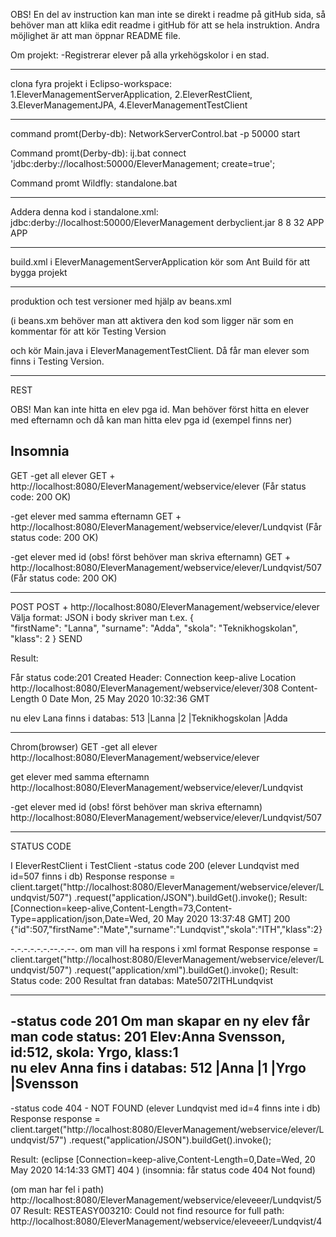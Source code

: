 OBS! En del av instruction kan man inte se direkt i readme på gitHub sida, så
behöver man att klika edit readme i gitHub för att se hela instruktion.
Andra möjlighet är att man öppnar README file.

Om projekt:
-Registrerar elever på alla yrkehögskolor i en stad.
__________________________________________________________________
clona fyra projekt i Eclipso-workspace:
1.EleverManagementServerApplication,
2.EleverRestClient,
3.EleverManagementJPA,
4.EleverManagementTestClient
_____________________________________________________________________

command promt(Derby-db):
NetworkServerControl.bat -p 50000 start

Command promt(Derby-db):
 ij.bat 
connect 'jdbc:derby://localhost:50000/EleverManagement; create=true';

Command promt Wildfly: 
standalone.bat
______________________________________________________________________
Addera denna kod i standalone.xml: <datasource jndi-name="java:/EleverDatabase" pool-name="EleverDatabase" enabled="true" use-java-context="true">
<connection-url>jdbc:derby://localhost:50000/EleverManagement</connection-url>
<driver>derbyclient.jar</driver>
<pool>
<min-pool-size>8</min-pool-size>
<initial-pool-size>8</initial-pool-size>
<max-pool-size>32</max-pool-size>
</pool>
<security>
<user-name>APP</user-name>
<password>APP</password>
</security>
</datasource>
_________________________________________________________________________________________________________


build.xml i EleverManagementServerApplication kör som Ant Build för att bygga projekt

________________________________________________________________________________________________________
produktion och test versioner med hjälp av  beans.xml

(i beans.xm behöver man att aktivera den kod som ligger när som en kommentar för att kör Testing Version
 <!-- gör koden som kommentar för att programmet köra default version dvs Production Verison
     <alternatives>
	<class>com.yrgo.dataaccess.EleverDataAccessTestingVersion</class>
	</alternatives>
	-->
och kör Main.java i EleverManagementTestClient. Då får man elever som finns i Testing Version.
_______________________________________________________________________________________________________


REST


OBS! Man kan inte hitta en elev pga id. 
Man behöver först hitta en elever med efternamn och då kan man hitta elev pga id
(exempel finns ner)



Insomnia
---------------------------------------------------------------------------------
GET
-get all elever
GET + http://localhost:8080/EleverManagement/webservice/elever
(Får status code: 200 OK)


-get elever med samma efternamn
GET + http://localhost:8080/EleverManagement/webservice/elever/Lundqvist
(Får status code: 200 OK)

-get elever med id (obs! först behöver man skriva efternamn)
GET + http://localhost:8080/EleverManagement/webservice/elever/Lundqvist/507
(Får status code: 200 OK)

---------------------------------------------------------------------------------

POST
POST + http://localhost:8080/EleverManagement/webservice/elever    
Välja format: JSON
i body skriver man t.ex.
{    
    "firstName": "Lanna",
    "surname": "Adda",
    "skola": "Teknikhogskolan",
    "klass": 2
  }
SEND


Result:

Får status code:201 Created
Header:
Connection	keep-alive
Location	http://localhost:8080/EleverManagement/webservice/elever/308
Content-Length	0
Date	Mon, 25 May 2020 10:32:36 GMT

nu elev Lana finns i databas:	513        |Lanna        |2          |Teknikhogskolan     |Adda


----------------------------------------------------------------------------------------------

Chrom(browser)
GET
-get all elever
http://localhost:8080/EleverManagement/webservice/elever

get elever med samma efternamn
http://localhost:8080/EleverManagement/webservice/elever/Lundqvist

-get elever med id (obs! först behöver man skriva efternamn)
http://localhost:8080/EleverManagement/webservice/elever/Lundqvist/507

__________________________________________________________________________________________________


STATUS CODE

I EleverRestClient i TestClient
-status code 200
(elever Lundqvist med id=507 finns i db)
Response response = client.target("http://localhost:8080/EleverManagement/webservice/elever/Lundqvist/507")
				.request("application/JSON").buildGet().invoke();
Result:
[Connection=keep-alive,Content-Length=73,Content-Type=application/json,Date=Wed, 20 May 2020 13:37:48 GMT]
200
{"id":507,"firstName":"Mate","surname":"Lundqvist","skola":"ITH","klass":2}


-.-.-.-.-.-.--.-.--.
om man vill ha respons i xml format
Response response = client.target("http://localhost:8080/EleverManagement/webservice/elever/Lundqvist/507")
				.request("application/xml").buildGet().invoke();
Result:
Status code: 200
Resultat fran databas: <?xml version="1.0" encoding="UTF-8" standalone="yes"?><elever><firstName>Mate</firstName><id>507</id><klass>2</klass><skola>ITH</skola><surname>Lundqvist</surname></elever>



-------------------------------------------------------------------------------------------------------------------
-status code 201
Om man skapar en ny elev får man code status: 201
Elev:Anna Svensson, id:512, skola: Yrgo,  klass:1	
nu elev Anna fins i databas: 512  |Anna       |1          |Yrgo   |Svensson
--------------------------------------------------------------------------------------------------------------------

-status code 404 - NOT FOUND
(elever Lundqvist med id=4 finns inte i db)
Response response = client.target("http://localhost:8080/EleverManagement/webservice/elever/Lundqvist/57")
				.request("application/JSON").buildGet().invoke();

Result:
(eclipse
[Connection=keep-alive,Content-Length=0,Date=Wed, 20 May 2020 14:14:33 GMT]
404
)
(insomnia: får status code 404 Not found)


(om man har fel i path)
http://localhost:8080/EleverManagement/webservice/eleveeer/Lundqvist/507
Result:
RESTEASY003210: Could not find resource for full path: http://localhost:8080/EleverManagement/webservice/eleveeer/Lundqvist/4











